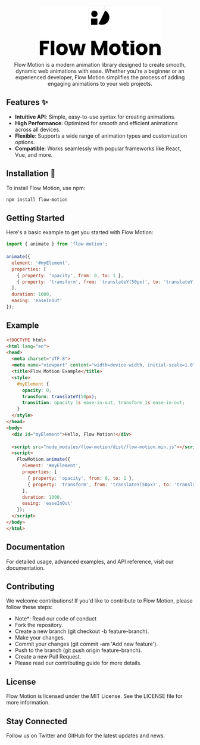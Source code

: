 <p align="center">
  <a href="https://otha.works/simple-captcha">
    <img src="/.github/ressources/flow-motion-github.png" alt="Flow Motion" width="325px">
  </a>
</p>

<p align="center">
Flow Motion is a modern animation library designed to create smooth, dynamic web animations with ease. Whether you're a beginner or an experienced developer, Flow Motion simplifies the process of adding engaging animations to your web projects.
</p>

## Features ✨

- **Intuitive API**: Simple, easy-to-use syntax for creating animations.
- **High Performance**: Optimized for smooth and efficient animations across all devices.
- **Flexible**: Supports a wide range of animation types and customization options.
- **Compatible**: Works seamlessly with popular frameworks like React, Vue, and more.

## Installation 🚀

To install Flow Motion, use npm:

```bash
npm install flow-motion
```

## Getting Started
Here's a basic example to get you started with Flow Motion:

```javascript
import { animate } from 'flow-motion';

animate({
  element: '#myElement',
  properties: [
    { property: 'opacity', from: 0, to: 1 },
    { property: 'transform', from: 'translateY(50px)', to: 'translateY(0px)' }
  ],
  duration: 1000,
  easing: 'easeInOut'
});
```

## Example
```html
<!DOCTYPE html>
<html lang="en">
<head>
  <meta charset="UTF-8">
  <meta name="viewport" content="width=device-width, initial-scale=1.0">
  <title>Flow Motion Example</title>
  <style>
    #myElement {
      opacity: 0;
      transform: translateY(50px);
      transition: opacity 1s ease-in-out, transform 1s ease-in-out;
    }
  </style>
</head>
<body>
  <div id="myElement">Hello, Flow Motion!</div>

  <script src="node_modules/flow-motion/dist/flow-motion.min.js"></script>
  <script>
    FlowMotion.animate({
      element: '#myElement',
      properties: [
        { property: 'opacity', from: 0, to: 1 },
        { property: 'transform', from: 'translateY(50px)', to: 'translateY(0px)' }
      ],
      duration: 1000,
      easing: 'easeInOut'
    });
  </script>
</body>
</html>
```

## Documentation
For detailed usage, advanced examples, and API reference, visit our documentation.

## Contributing
We welcome contributions! If you'd like to contribute to Flow Motion, please follow these steps:

- Note*: Read our code of conduct
- Fork the repository.
- Create a new branch (git checkout -b feature-branch).
- Make your changes.
- Commit your changes (git commit -am 'Add new feature').
- Push to the branch (git push origin feature-branch).
- Create a new Pull Request.
- Please read our contributing guide for more details.

## License
Flow Motion is licensed under the MIT License. See the LICENSE file for more information.

## Stay Connected
Follow us on Twitter and GitHub for the latest updates and news.
